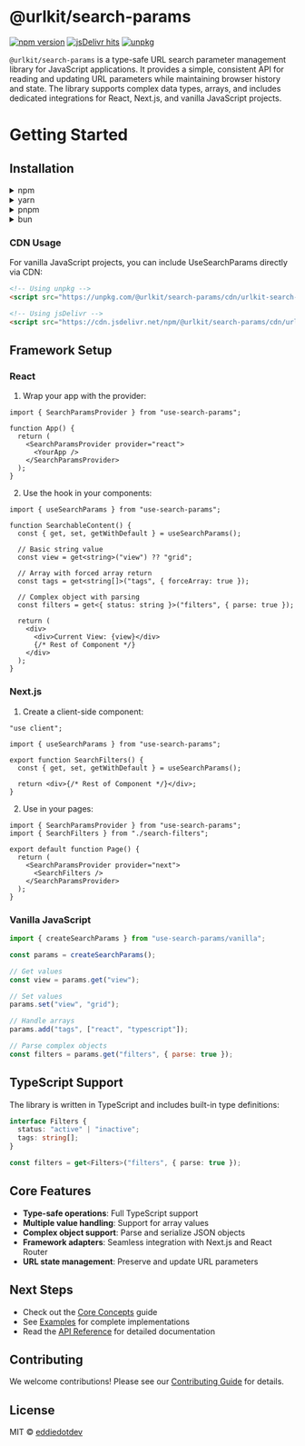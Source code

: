 # @urlkit/search-params

[![npm version](https://badge.fury.io/js/%40urlkit%2Fsearch-params.svg)](https://www.npmjs.com/package/@urlkit/search-params)
[![jsDelivr hits](https://data.jsdelivr.com/v1/package/npm/@urlkit/search-params/badge)](https://www.jsdelivr.com/package/npm/@urlkit/search-params)
[![unpkg](https://img.shields.io/badge/unpkg-available-success)](https://unpkg.com/@urlkit/search-params/)

`@urlkit/search-params` is a type-safe URL search parameter management library for JavaScript applications. It provides a simple, consistent API for reading and updating URL parameters while maintaining browser history and state. The library supports complex data types, arrays, and includes dedicated integrations for React, Next.js, and vanilla JavaScript projects.

# Getting Started

## Installation

<details>
<summary>npm</summary>

```bash
npm install @urlkit/search-params
```

</details>

<details>
<summary>yarn</summary>

```bash
yarn add @urlkit/search-params
```

</details>

<details>
<summary>pnpm</summary>

```bash
pnpm add @urlkit/search-params
```

</details>

<details>
<summary>bun</summary>

```bash
bun add @urlkit/search-params
```

</details>

### CDN Usage

For vanilla JavaScript projects, you can include UseSearchParams directly via CDN:

```html
<!-- Using unpkg -->
<script src="https://unpkg.com/@urlkit/search-params/cdn/urlkit-search-params.iife.min.js"></script>

<!-- Using jsDelivr -->
<script src="https://cdn.jsdelivr.net/npm/@urlkit/search-params/cdn/urlkit-search-params.iife.min.js"></script>
```

## Framework Setup

### React

1. Wrap your app with the provider:

```tsx
import { SearchParamsProvider } from "use-search-params";

function App() {
  return (
    <SearchParamsProvider provider="react">
      <YourApp />
    </SearchParamsProvider>
  );
}
```

2. Use the hook in your components:

```tsx
import { useSearchParams } from "use-search-params";

function SearchableContent() {
  const { get, set, getWithDefault } = useSearchParams();

  // Basic string value
  const view = get<string>("view") ?? "grid";

  // Array with forced array return
  const tags = get<string[]>("tags", { forceArray: true });

  // Complex object with parsing
  const filters = get<{ status: string }>("filters", { parse: true });

  return (
    <div>
      <div>Current View: {view}</div>
      {/* Rest of Component */}
    </div>
  );
}
```

### Next.js

1. Create a client-side component:

```tsx
"use client";

import { useSearchParams } from "use-search-params";

export function SearchFilters() {
  const { get, set, getWithDefault } = useSearchParams();

  return <div>{/* Rest of Component */}</div>;
}
```

2. Use in your pages:

```tsx
import { SearchParamsProvider } from "use-search-params";
import { SearchFilters } from "./search-filters";

export default function Page() {
  return (
    <SearchParamsProvider provider="next">
      <SearchFilters />
    </SearchParamsProvider>
  );
}
```

### Vanilla JavaScript

```javascript
import { createSearchParams } from "use-search-params/vanilla";

const params = createSearchParams();

// Get values
const view = params.get("view");

// Set values
params.set("view", "grid");

// Handle arrays
params.add("tags", ["react", "typescript"]);

// Parse complex objects
const filters = params.get("filters", { parse: true });
```

## TypeScript Support

The library is written in TypeScript and includes built-in type definitions:

```typescript
interface Filters {
  status: "active" | "inactive";
  tags: string[];
}

const filters = get<Filters>("filters", { parse: true });
```

## Core Features

- **Type-safe operations**: Full TypeScript support
- **Multiple value handling**: Support for array values
- **Complex object support**: Parse and serialize JSON objects
- **Framework adapters**: Seamless integration with Next.js and React Router
- **URL state management**: Preserve and update URL parameters

## Next Steps

- Check out the [Core Concepts](https://github.com/eddiedotdev/urlkit-search-params/docs/core-concepts.md) guide
- See [Examples](https://github.com/eddiedotdev/urlkit-search-params/examples) for complete implementations
- Read the [API Reference](https://github.com/eddiedotdev/urlkit-search-params/docs/api-reference.md) for detailed documentation

## Contributing

We welcome contributions! Please see our [Contributing Guide](./docs/CONTRIBUTING.md) for details.

## License

MIT © [eddiedotdev](https://github.com/eddiedotdev)
